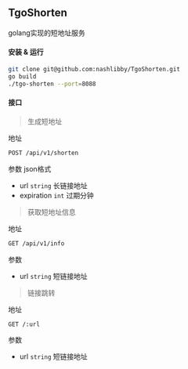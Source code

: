 ## TgoShorten
golang实现的短地址服务

#### 安装 & 运行

```bash
git clone git@github.com:nashlibby/TgoShorten.git
go build
./tgo-shorten --port=8088
```
#### 接口

> 生成短地址

地址
```bash
POST /api/v1/shorten
```

参数 json格式
- url `string` 长链接地址
- expiration `int` 过期分钟

>  获取短地址信息

地址
```bash
GET /api/v1/info
```

参数 
- url `string` 短链接地址

> 链接跳转

地址
```bash
GET /:url
```
参数 
- url `string` 短链接地址




